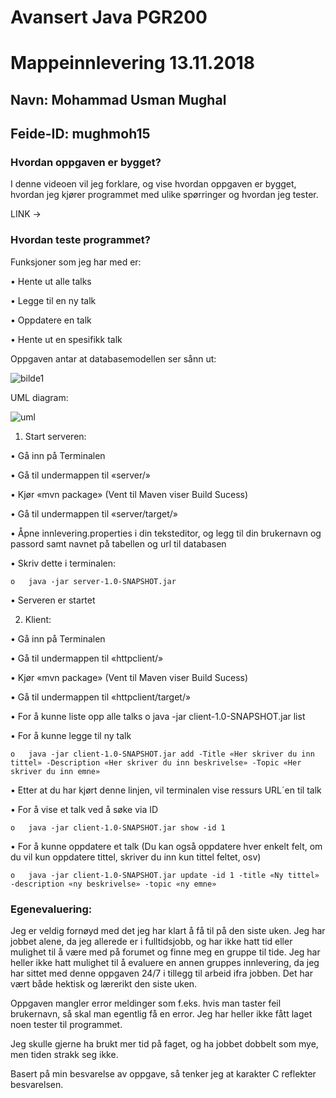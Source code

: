 # Avansert Java PGR200
# Mappeinnlevering 13.11.2018

## Navn: Mohammad Usman Mughal
## Feide-ID: mughmoh15

### Hvordan oppgaven er bygget?
I denne videoen vil jeg forklare, og vise hvordan oppgaven er bygget, hvordan jeg kjører programmet med ulike spørringer og hvordan jeg tester.

LINK ->

### Hvordan teste programmet?
Funksjoner som jeg har med er:

  •	Hente ut alle talks

  •	Legge til en ny talk

  •	Oppdatere en talk

  •	Hente ut en spesifikk talk

Oppgaven antar at databasemodellen ser sånn ut:

![bilde1](https://user-images.githubusercontent.com/31854673/48369924-2ee60e80-e6b8-11e8-984f-9d70d29fbddd.png)

UML diagram:

![uml](https://user-images.githubusercontent.com/31854673/48370797-a321b180-e6ba-11e8-9128-8aff9526ee3b.png)


1.	Start serveren:

  •	Gå inn på Terminalen

  •	Gå til undermappen til «server/»

  •	Kjør «mvn package» (Vent til Maven viser Build Sucess)

  •	Gå til undermappen til «server/target/»

  •	Åpne innlevering.properties i din teksteditor, og legg til din brukernavn og passord samt navnet på tabellen og url til databasen

  •	Skriv dette i terminalen:

    o	java -jar server-1.0-SNAPSHOT.jar

  •	Serveren er startet


2.	Klient:

  •	Gå inn på Terminalen

  •	Gå til undermappen til «httpclient/»

  •	Kjør «mvn package» (Vent til Maven viser Build Sucess)

  •	Gå til undermappen til «httpclient/target/»

  •	For å kunne liste opp alle talks
    o	java -jar client-1.0-SNAPSHOT.jar list

  •	For å kunne legge til ny talk
    
    o	java -jar client-1.0-SNAPSHOT.jar add -Title «Her skriver du inn tittel» -Description «Her skriver du inn beskrivelse» -Topic «Her skriver du inn emne»

  • Etter at du har kjørt denne linjen, vil terminalen vise ressurs URL´en til talk

  •	For å vise et talk ved å søke via ID
    
    o	java -jar client-1.0-SNAPSHOT.jar show -id 1

  •	For å kunne oppdatere et talk (Du kan også oppdatere hver enkelt felt, om du vil kun oppdatere tittel, skriver du inn kun tittel feltet, osv)

    o	java -jar client-1.0-SNAPSHOT.jar update -id 1 -title «Ny tittel» -description «ny beskrivelse» -topic «ny emne»

### Egenevaluering:
Jeg er veldig fornøyd med det jeg har klart å få til på den siste uken. Jeg har jobbet alene, da jeg allerede er i fulltidsjobb, og har ikke hatt tid eller mulighet til å være med på forumet og finne meg en gruppe til tide. Jeg har heller ikke hatt mulighet til å evaluere en annen gruppes innlevering, da jeg har sittet med denne oppgaven 24/7 i tillegg til arbeid ifra jobben. Det har vært både hektisk og lærerikt den siste uken. 

Oppgaven mangler error meldinger som f.eks. hvis man taster feil brukernavn, så skal man egentlig få en error. Jeg har heller ikke fått laget noen tester til programmet.

Jeg skulle gjerne ha brukt mer tid på faget, og ha jobbet dobbelt som mye, men tiden strakk seg ikke. 

Basert på min besvarelse av oppgave, så tenker jeg at karakter C reflekter besvarelsen.
